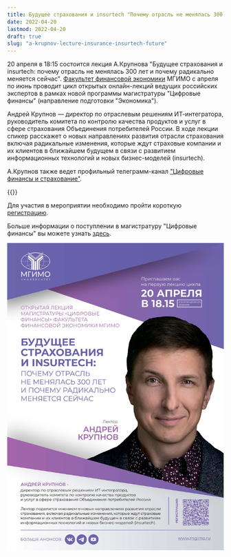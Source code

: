 ```yaml
---
title: Будущее страхования и insurtech "Почему отрасль не менялась 300 лет и почему радикально меняется сейчас"
date: 2022-04-20
lastmod: 2022-04-20
draft: true
slug: "a-krupnov-lecture-insurance-insurtech-future"
---
```


20 апреля в 18:15 состоится лекция А.Крупнова "Будущее страхования и insurtech: почему отрасль не менялась 300 лет и почему радикально меняется сейчас". [Факультет финансовой экономики](https://finec.mgimo.ru) МГИМО с апреля по июнь проводит цикл открытых онлайн-лекций ведущих российских экспертов в рамках новой программы магистратуры "Цифровые финансы" (направление подготовки "Экономика").

Андрей Крупнов — директор по отраслевым решениям ИТ-интегратора, руководитель комитета по контролю качества продуктов и услуг в сфере страхования Объединения потребителей России. В ходе лекции спикер расскажет о новых направлениях развития отрасли страхования включая радикальные изменения, которые ждут страховые компании и их клиентов в ближайшем будущем в связи с развитием информационных технологий и новых бизнес-моделей (insurtech).

А.Крупнов также ведет профильный телеграмм-канал ["Цифровые финансы и страхование"](https://t.me/krupnov_a).

{{<youtube DiWocuszDRI>}}

Для участия в мероприятии необходимо пройти короткую [регистрацию](https://docs.google.com/forms/d/e/1FAIpQLSeRl9GYMnshAd8Y_pzumDRbYyAA9MM6-GEHDNl6_KtjW2yQ4w/viewform).

Больше информации о поступлении в магистратуру "Цифровые финансы" вы можете узнать [здесь](http://pk.odin.mgimo.ru/master/cf.html).

![Приглашение](image.jpg)
